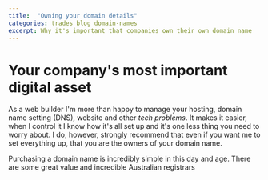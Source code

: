 ```yaml
---
title:  "Owning your domain details"
categories: trades blog domain-names
excerpt: Why it's important that companies own their own domain name
---
```


# Your company's most important digital asset

As a web builder I'm more than happy to manage your hosting, domain name setting (DNS), website and other *tech problems*. It makes it easier, when I control it I know how it's all set up and it's one less thing you need to worry about. I do, however, strongly recommend that even if you want me to set everything up, that you are the owners of your domain name.

Purchasing a domain name is incredibly simple in this day and age. There are some great value and incredible Australian registrars 